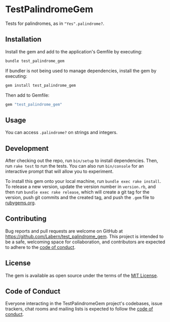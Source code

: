 # TestPalindromeGem

Tests for palindromes, as in <code>"Yes".palindrome?</code>.

## Installation

Install the gem and add to the application's Gemfile by executing:

```bash
bundle test_palindrome_gem
```

If bundler is not being used to manage dependencies, install the gem by executing:

```bash
gem install test_palindrome_gem
```

Then add to Gemfile:

```bash
gem "test_palindrome_gem"
```

## Usage

You can access <code>.palindrome?</code> on strings and integers.

## Development

After checking out the repo, run `bin/setup` to install dependencies. Then, run `rake test` to run the tests. You can also run `bin/console` for an interactive prompt that will allow you to experiment.

To install this gem onto your local machine, run `bundle exec rake install`. To release a new version, update the version number in `version.rb`, and then run `bundle exec rake release`, which will create a git tag for the version, push git commits and the created tag, and push the `.gem` file to [rubygems.org](https://rubygems.org).

## Contributing

Bug reports and pull requests are welcome on GitHub at https://github.com/Labern/test_palindrome_gem. This project is intended to be a safe, welcoming space for collaboration, and contributors are expected to adhere to the [code of conduct](https://github.com/Labern/test_palindrome_gem/blob/master/CODE_OF_CONDUCT.md).

## License

The gem is available as open source under the terms of the [MIT License](https://opensource.org/licenses/MIT).

## Code of Conduct

Everyone interacting in the TestPalindromeGem project's codebases, issue trackers, chat rooms and mailing lists is expected to follow the [code of conduct](https://github.com/Labern/test_palindrome_gem/blob/master/CODE_OF_CONDUCT.md).

